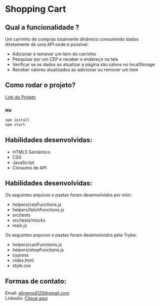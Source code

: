 # Shopping Cart

## Qual a funcionalidade ?
Um carrinho de compras totalmente dinâmico consumindo dados diretamente de uma API onde é possível:
- Adicionar e remover um item do carrinho
- Pesquisar por um CEP e receber o endereço na tela
- Verificar se os dados ao atualizar a página são salvos no localStorage
- Receber valores atualizados ao adicionar ou remover um item

## Como rodar o projeto?
<a href="https://shopping-cart-peach-three.vercel.app/" target="_blank">Link do Projeto</a>
### ou
```bash
npm install
npm start
```

## Habilidades desenvolvidas:
 - HTML5 Semântico
 - CSS
 - JavaScript
 - Consumo de API

## Habilidades desenvolvidas:
Os seguintes arquivos e pastas foram desenvolvidos por mim:

- helpers/cepFunctions.js
- helpers/fetchFunctions.js
- src/tests
- src/tests/mocks
- main.js

Os seguintes arquivos e pastas foram desenvolvidos pela Trybe:

- helpers/cartFunctions.js
- helpers/shopFunctions.js
- cypress
- index.html
- style.css

## Formas de contato:
Email: alinems4120@gmail.com <br>
Linkedin: <a href="https://www.linkedin.com/in/alinemourasantos-dev/" target="_blank">Clique aqui</a>
